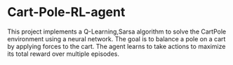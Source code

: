 ﻿# Cart-Pole-RL-agent
 
This project implements a Q-Learning,Sarsa algorithm to solve the CartPole environment using a neural network. The goal is to balance a pole on a cart by applying forces to the cart. The agent learns to take actions to maximize its total reward over multiple episodes.
